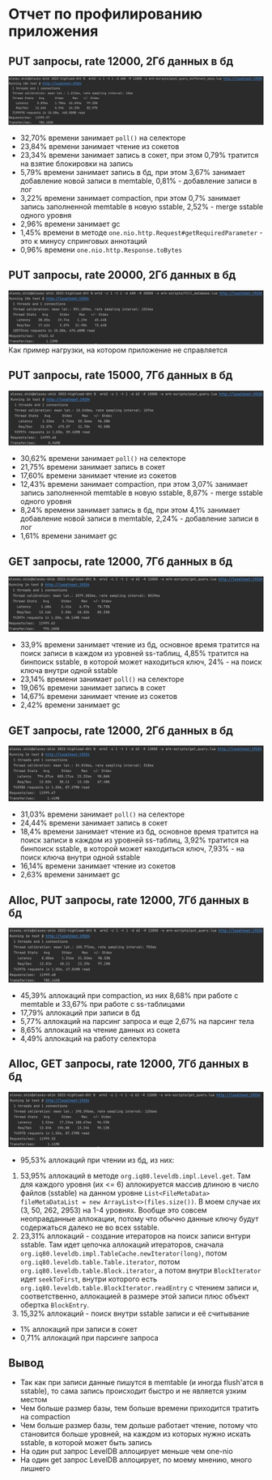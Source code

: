 # Отчет по профилированию приложения

## PUT запросы, rate 12000, 2Гб данных в бд
![](../wrk_results/put_2gb_12k_rps.jpg)
* 32,70% времени занимает `poll()` на селекторе
* 23,84% времени занимает чтение из сокетов
* 23,34% времени занимает запись в сокет, при этом 0,79% тратится на взятие блокировки на запись
* 5,79% времени занимает запись в бд, при этом 3,67% занимает добавление новой записи в memtable, 0,81% - добавление записи в лог
* 3,22% времени занимает compaction, при этом 0,7% занимает запись заполненной memtable в новую sstable, 2,52% - merge sstable одного уровня
* 2,96% времени занимает gc
* 1,45% времени в методе `one.nio.http.Request#getRequiredParameter` - это к минусу спринговых аннотаций
* 0,96% времени `one.nio.http.Response.toBytes`

## PUT запросы, rate 20000, 2Гб данных в бд
![](../wrk_results/put_2gb_20k_rps.jpg)
Как пример нагрузки, на котором приложение не справляется

## PUT запросы, rate 15000, 7Гб данных в бд
![](../wrk_results/put_7gb_15k_rps.jpg)
* 30,62% времени занимает `poll()` на селекторе
* 21,75% времени занимает запись в сокет
* 17,60% времени занимает чтение из сокетов
* 12,43% времени занимает compaction, при этом 3,07% занимает запись заполненной memtable в новую sstable, 8,87% - merge sstable одного уровня
* 8,24% времени занимает запись в бд, при этом 4,1% занимает добавление новой записи в memtable, 2,24% - добавление записи в лог
* 1,61% времени занимает gc

## GET запросы, rate 12000, 7Гб данных в бд
![](../wrk_results/get_7gb_12k_rps.jpg)
* 33,9% времени занимает чтение из бд, основное время тратится на поиск записи в каждом из уровней ss-таблиц, 4,85% тратится на бинпоиск sstable, в которой может находиться ключ, 24% - на поиск ключа внутри одной sstable
* 23,14% времени занимает `poll()` на селекторе
* 19,06% времени занимает запись в сокет
* 14,67% времени занимает чтение из сокетов
* 2,42% времени занимает gc

## GET запросы, rate 12000, 2Гб данных в бд
![](../wrk_results/get_2gb_12k_rps.jpg)
* 31,03% времени занимает `poll()` на селекторе
* 24,44% времени занимает запись в сокет
* 18,4% времени занимает чтение из бд, основное время тратится на поиск записи в каждом из уровней ss-таблиц, 3,92% тратится на бинпоиск sstable, в которой может находиться ключ, 7,93% - на поиск ключа внутри одной sstable
* 16,14% времени занимает чтение из сокетов
* 2,63% времени занимает gc

## Alloc, PUT запросы, rate 12000, 7Гб данных в бд
![](../wrk_results/alloc_put_7gb_12k_rps.jpg)
* 45,39% аллокаций при compaction, из них 8,68% при работе с memtable и 33,67% при работе с ss-таблицами
* 17,79% аллокаций при записи в бд
* 5,77% аллокаций на парсинг запроса и еще 2,67% на парсинг тела
* 8,65% аллокаций на чтение данных из сокета
* 4,49% аллокаций на работу селектора

## Alloc, GET запросы, rate 12000, 7Гб данных в бд
![](../wrk_results/alloc_get_7gb_12k_rps.jpg)
* 95,53% аллокаций при чтении из бд, из них:
1) 53,95% аллокаций в методе `org.iq80.leveldb.impl.Level.get`. Там для каждого уровня (их <= 6) аллокируется массив длиною в число файлов (sstable) на данном уровне `List<FileMetaData> fileMetaDataList = new ArrayList<>(files.size())`. В моем случае их (3, 50, 262, 2953) на 1-4 уровнях. Вообще это совсем неоправданные аллокации, потому что обычно данные ключу будут содержаться далеко не во всех sstable.
2) 23,31% аллокаций - создание итераторов на поиск записи внтури sstable. Там идет цепочка аллокаций итераторов, сначала `org.iq80.leveldb.impl.TableCache.newIterator(long)`, потом `org.iq80.leveldb.table.Table.iterator`, потом `org.iq80.leveldb.table.Block.iterator`, а потом внутри `BlockIterator` идет `seekToFirst`, внутри которого есть `org.iq80.leveldb.table.BlockIterator.readEntry` с чтением записи и, соответственно, аллокацией в размере этой записи плюс объект обертка `BlockEntry`. 
3) 15,32% аллокаций - поиск внутри sstable записи и её считывание
* 1% аллокаций при записи в сокет
* 0,71% аллокаций при парсинге запроса

## Вывод
* Так как при записи данные пишутся в memtable (и иногда flush'атся в sstable), то сама запись происходит быстро и не является узким местом
* Чем больше размер базы, тем больше времени приходится тратить на compaction
* Чем больше размер базы, тем дольше работает чтение, потому что становится больше уровней, на каждом из которых нужно искать sstable, в которой может быть запись
* На один put запрос LevelDB аллоцирует меньше чем one-nio 
* На один get запрос LevelDB аллоцирует, по моему мнению, много лишнего 